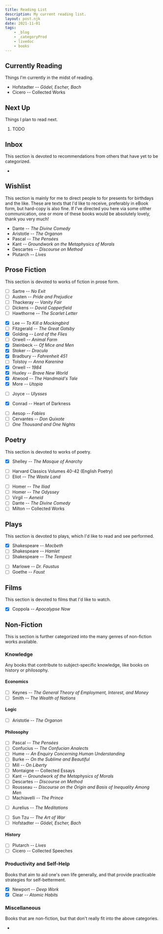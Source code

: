 ```yaml
---
title: Reading List
description: My current reading list.
layout: post.njk
date: 2021-11-01
tags:
    - _blog
    - _categoryProd
    - livedoc
    - books
---
```


## Currently Reading

Things I'm currently in the midst of reading.

- Hofstadter -- *Gödel, Escher, Bach*
- Cicero -- Collected Works

## Next Up

Things I plan to read next.

1. TODO

## Inbox

This section is devoted to recommendations from others that have yet to be categorized.

- 

## Wishlist

This section is mainly for me to direct people to for presents for birthdays and the like. These are texts that I'd like to receive, preferably in eBook form, but hard-copy is also fine. If I've directed you here via some olther communication, one or more of these books would be absolutely lovely, thank you very much!

- Dante -- *The Divine Comedy*
- Aristotle -- *The Organon*
- Pascal -- *The Pensées*
- Kant -- *Groundwork on the Metaphysics of Morals*
- Descartes -- *Discourse on Method*
- Plutarch -- *Lives*

## Prose Fiction

This section is devoted to works of fiction in prose form.

- [ ] Sartre -- *No Exit*
- [ ] Austen -- *Pride and Prejudice*
- [ ] Thackeray -- *Vanity Fair*
- [ ] Dickens -- *David Copperfield*
- [ ] Hawthorne -- *The Scarlet Letter*
* [x] Lee -- *To Kill a Mockingbird*
* [ ] Fitzgerald -- *The Great Gatsby*
* [x] Golding -- *Lord of the Flies*
* [ ] Orwell -- *Animal Farm*
* [x] Steinbeck -- *Of Mice and Men*
* [x] Stoker -- *Dracula*
* [x] Bradbury -- *Fahrenheit 451*
* [ ] Tolstoy -- *Anna Karenina*
* [x] Orwell -- *1984*
* [x] Huxley -- *Brave New World*
* [x] Atwood -- *The Handmaid's Tale*
* [x] More -- *Utopia*
- [ ] Joyce -- *Ulysses*
* [x] Conrad -- Heart of Darkness
- [ ] Aesop -- *Fables*
- [ ] Cervantes -- *Don Quixote*
- [ ] *One Thousand and One Nights*

## Poetry

This section is devoted to works of poetry.

* [x] Shelley -- *The Masque of Anarchy*
- [ ] Harvard Classics Volumes 40-42 (English Poetry)
- [ ] Eliot -- *The Waste Land*
* [ ] Homer -- *The Iliad*
* [ ] Homer -- *The Odyssey*
* [ ] Virgil -- *Aeneid*
* [ ] Dante -- *The Divine Comedy*
* [ ] Milton -- Collected Works

## Plays

This section is devoted to plays, which I'd like to read and see performed.

* [x] Shakespeare -- *Macbeth*
* [ ] Shakespeare -- *Hamlet*
* [ ] Shakespeare -- *The Tempest*
- [ ] Marlowe -- *Dr. Faustus*
- [ ] Goethe -- *Faust*

## Films

This section is devoted to films that I'd like to watch.

* [x] Coppola -- *Apocalypse Now*

## Non-Fiction

This is section is further categorized into the many genres of non-fiction works available.

### Knowledge

Any books that contribute to subject-specific knowledge, like books on history or philosophy.

#### Economics

- [ ] Keynes -- *The General Theory of Employment, Interest, and Money*
- [ ] Smith -- *The Wealth of Nations*

#### Logic

- [ ] Aristotle -- *The Organon*

#### Philosophy

- [ ] Pascal -- *The Pensées*
- [ ] Confucius -- *The Confucian Analects*
- [ ] Hume -- *An Enquiry Concerning Human Understanding*
- [ ] Burke -- *On the Sublime and Beautiful*
- [ ] Mill -- *On Liberty*
- [ ] Montaigne -- Collected Essays
- [ ] Kant -- *Groundwork of the Metaphysics of Morals*
- [ ] Descartes -- *Discourse on Method*
- [ ] Rousseau -- *Discourse on the Origin and Basis of Inequality Among Men*
- [ ] Machiavelli -- *The Prince*
* [ ] Aurelius -- *The Meditations*
- [ ] Sun Tzu -- *The Art of War*
- [ ] Hofstadter -- *Gödel, Escher, Bach*

#### History

- [ ] Plutarch -- *Lives*
- [ ] Cicero -- Collected Speeches

### Productivity and Self-Help

Books that aim to aid one's own life generally, and that provide practicable strategies for self-betterment.

* [x] Newport -- *Deep Work*
* [x] Clear -- *Atomic Habits*

### Miscellaneous

Books that are non-fiction, but that don't really fit into the above categories.

- 

